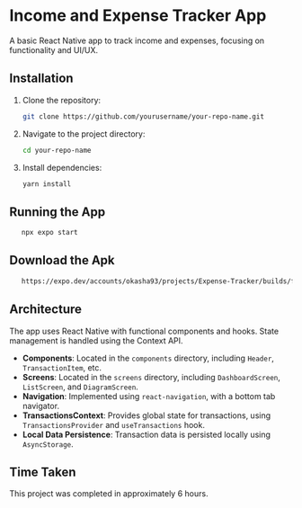 # Income and Expense Tracker App

A basic React Native app to track income and expenses, focusing on functionality and UI/UX.


## Installation

1. Clone the repository:
   ```bash
   git clone https://github.com/yourusername/your-repo-name.git
   ```
2. Navigate to the project directory:
   ```bash
   cd your-repo-name
   ```
3. Install dependencies:
   ```bash
   yarn install
   ```

## Running the App

```bash
   npx expo start
   ```

## Download the Apk

```bash
   https://expo.dev/accounts/okasha93/projects/Expense-Tracker/builds/f6878841-de85-4567-9ff9-e5cfe6b714e2
   ```
  
## Architecture

The app uses React Native with functional components and hooks. State management is handled using the Context API.

- **Components**: Located in the `components` directory, including `Header`, `TransactionItem`, etc.
- **Screens**: Located in the `screens` directory, including `DashboardScreen`, `ListScreen`, and `DiagramScreen`.
- **Navigation**: Implemented using `react-navigation`, with a bottom tab navigator.
- **TransactionsContext**: Provides global state for transactions, using `TransactionsProvider` and `useTransactions` hook.
- **Local Data Persistence**: Transaction data is persisted locally using `AsyncStorage`.

## Time Taken

This project was completed in approximately 6 hours.

